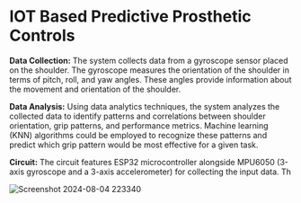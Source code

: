 # IOT Based Predictive Prosthetic Controls

**Data Collection:** The system collects data from a gyroscope sensor placed on the shoulder. 
The gyroscope measures the orientation of the shoulder in terms of pitch, roll, and yaw 
angles. These angles provide information about the movement and orientation of the 
shoulder.

**Data Analysis:** Using data analytics techniques, the system analyzes the collected data to 
identify patterns and correlations between shoulder orientation, grip patterns, and 
performance metrics. Machine learning (KNN) algorithms could be employed to recognize these 
patterns and predict which grip pattern would be most effective for a given task.

**Circuit:** The circuit features ESP32 microcontroller alongside MPU6050 (3-axis gyroscope and a 3-axis accelerometer) for collecting the input data. Th

![Screenshot 2024-08-04 223340](https://github.com/user-attachments/assets/50c22929-c69b-47bd-80d8-16576a9f7166)




